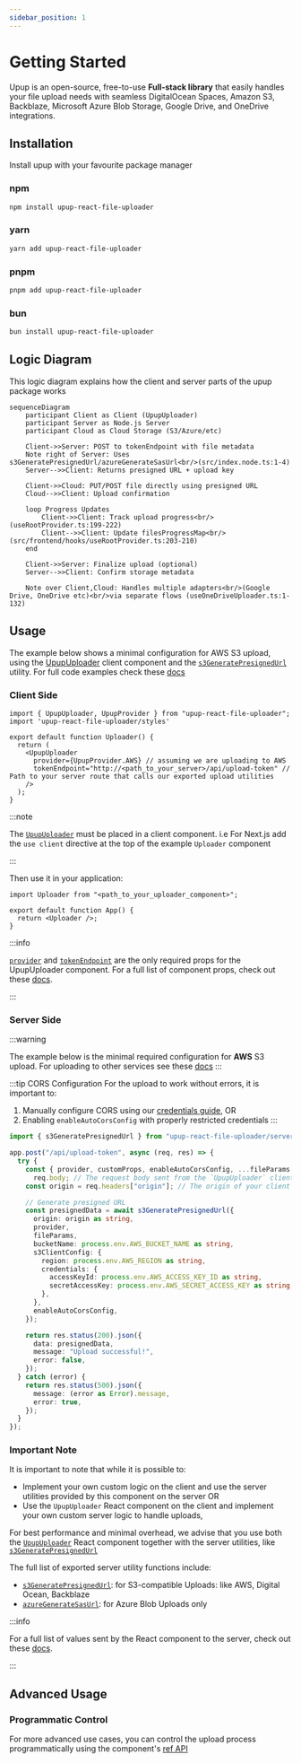 ```yaml
---
sidebar_position: 1
---
```


# Getting Started

Upup is an open-source, free-to-use **Full-stack library** that easily handles your file upload needs with seamless DigitalOcean Spaces, Amazon S3, Backblaze, Microsoft Azure Blob Storage, Google Drive, and OneDrive integrations.

## Installation

Install upup with your favourite package manager

### npm

```bash
npm install upup-react-file-uploader
```

### yarn

```bash
yarn add upup-react-file-uploader
```

### pnpm

```bash
pnpm add upup-react-file-uploader
```

### bun

```bash
bun install upup-react-file-uploader
```

## Logic Diagram

This logic diagram explains how the client and server parts of the upup package works

```mermaid
sequenceDiagram
    participant Client as Client (UpupUploader)
    participant Server as Node.js Server
    participant Cloud as Cloud Storage (S3/Azure/etc)

    Client->>Server: POST to tokenEndpoint with file metadata
    Note right of Server: Uses s3GeneratePresignedUrl/azureGenerateSasUrl<br/>(src/index.node.ts:1-4)
    Server-->>Client: Returns presigned URL + upload key

    Client->>Cloud: PUT/POST file directly using presigned URL
    Cloud-->>Client: Upload confirmation

    loop Progress Updates
        Client->>Client: Track upload progress<br/>(useRootProvider.ts:199-222)
        Client-->>Client: Update filesProgressMap<br/>(src/frontend/hooks/useRootProvider.ts:203-210)
    end

    Client->>Server: Finalize upload (optional)
    Server-->>Client: Confirm storage metadata

    Note over Client,Cloud: Handles multiple adapters<br/>(Google Drive, OneDrive etc)<br/>via separate flows (useOneDriveUploader.ts:1-132)
```

## Usage

The example below shows a minimal configuration for AWS S3 upload, using the [UpupUploader](/docs/category/upupuploader) client component and the [`s3GeneratePresignedUrl`](/docs/api-reference/s3-generate-presigned-url.md) utility. For full code examples check these [docs](/docs/code-examples.md)

### Client Side

```tsx
import { UpupUploader, UpupProvider } from "upup-react-file-uploader";
import 'upup-react-file-uploader/styles'

export default function Uploader() {
  return (
    <UpupUploader
      provider={UpupProvider.AWS} // assuming we are uploading to AWS
      tokenEndpoint="http://<path_to_your_server>/api/upload-token" // Path to your server route that calls our exported upload utilities
    />
  );
}
```

:::note

The [`UpupUploader`](/docs/category/upupuploader) must be placed in a client component. i.e For Next.js add the `use client` directive at the top of the example `Uploader` component

:::

Then use it in your application:

```tsx
import Uploader from "<path_to_your_uploader_component>";

export default function App() {
  return <Uploader />;
}
```

:::info

[`provider`](/docs/api-reference/upupuploader/required-props.md#provider) and [`tokenEndpoint`](/docs/api-reference/upupuploader/required-props.md#tokenendpoint) are the only required props for the UpupUploader component. For a full list of component props, check out these [docs](/docs/category/upupuploader).

:::

### Server Side

:::warning

The example below is the minimal required configuration for **AWS** S3 upload. For uploading to other services see these [docs](/docs/code-examples.md)
:::

:::tip CORS Configuration
For the upload to work without errors, it is important to:

1. Manually configure CORS using our [credentials guide](/docs/credentials-configuration.md#server-side-configurations), OR
2. Enabling `enableAutoCorsConfig` with properly restricted credentials
:::

```ts
import { s3GeneratePresignedUrl } from "upup-react-file-uploader/server";

app.post("/api/upload-token", async (req, res) => {
  try {
    const { provider, customProps, enableAutoCorsConfig, ...fileParams } =
      req.body; // The request body sent from the `UpupUploader` client component
    const origin = req.headers["origin"]; // The origin of your client application

    // Generate presigned URL
    const presignedData = await s3GeneratePresignedUrl({
      origin: origin as string,
      provider,
      fileParams,
      bucketName: process.env.AWS_BUCKET_NAME as string,
      s3ClientConfig: {
        region: process.env.AWS_REGION as string,
        credentials: {
          accessKeyId: process.env.AWS_ACCESS_KEY_ID as string,
          secretAccessKey: process.env.AWS_SECRET_ACCESS_KEY as string,
        },
      },
      enableAutoCorsConfig,
    });

    return res.status(200).json({
      data: presignedData,
      message: "Upload successful!",
      error: false,
    });
  } catch (error) {
    return res.status(500).json({
      message: (error as Error).message,
      error: true,
    });
  }
});
```

### Important Note

It is important to note that while it is possible to:

- Implement your own custom logic on the client and use the server utilities provided by this component on the server OR
- Use the `UpupUploader` React component on the client and implement your own custom server logic to handle uploads,

For best performance and minimal overhead, we advise that you use both the [`UpupUploader`](/docs/category/upupuploader) React component together with the server utilities, like [`s3GeneratePresignedUrl`](/docs/api-reference/s3-generate-presigned-url.md)

The full list of exported server utility functions include:

- [`s3GeneratePresignedUrl`](/docs/api-reference/s3-generate-presigned-url.md): for S3-compatible Uploads: like AWS, Digital Ocean, Backblaze
- [`azureGenerateSasUrl`](/docs/api-reference/azure-generate-sas-url.md): for Azure Blob Uploads only

:::info

For a full list of values sent by the React component to the server, check out these [docs](/docs/api-reference/upupuploader/required-props.md#tokenendpoint).

:::

## Advanced Usage

### Programmatic Control

For more advanced use cases, you can control the upload process programmatically using the component's [ref API](/docs/api-reference/upupuploader/ref-api.md)
